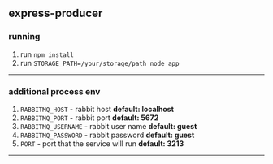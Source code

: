 ## express-producer ##

### running ###
1. run `npm install`  
2. run `STORAGE_PATH=/your/storage/path node app`  

___

### additional process env ###
1. `RABBITMQ_HOST` - rabbit host **default: localhost**  
2. `RABBITMQ_PORT` - rabbit port **default: 5672**  
3. `RABBITMQ_USERNAME` - rabbit user name **default: guest**  
4. `RABBITMQ_PASSWORD` - rabbit password **default: guest**  
5. `PORT` - port that the service will run **default: 3213**

___
